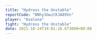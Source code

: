 ```yaml
---
title: "Hydross the Unstable"
reportCode: "BNhy3GwzCKJA89Vn"
player: "Avalona"
fight: "Hydross the Unstable"
date: 2021-10-24T19:01:26.673000+00:00
---
```

